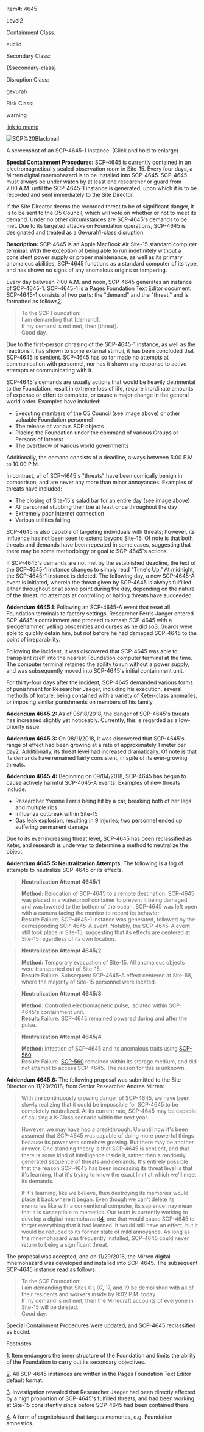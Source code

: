 Item#: 4645

Level2

Containment Class:

euclid

Secondary Class:

{$secondary-class}

Disruption Class:

gevurah

Risk Class:

warning

[link to memo](http://www.scp-wiki.net/classification-committee-memo)  

![SCP%20Blackmail](http://www.scp-wiki.net/local--files/scp-4645/SCP%20Blackmail "Click and hold to enlarge.")

A screenshot of an SCP-4645-1 instance. (Click and hold to enlarge)

**Special Containment Procedures:** SCP-4645 is currently contained in an electromagnetically sealed observation room in Site-15. Every four days, a Mirren digital mnemohazard is to be installed into SCP-4645. SCP-4645 must always be under watch by at least one researcher or guard from 7:00 A.M. until the SCP-4645-1 instance is generated, upon which it is to be recorded and sent immediately to the Site Director.

If the Site Director deems the recorded threat to be of significant danger, it is to be sent to the O5 Council, which will vote on whether or not to meet its demand. Under no other circumstances are SCP-4645's demands to be met. Due to its targeted attacks on Foundation operations, SCP-4645 is designated and treated as a Gevurah[1](javascript:;)\-class disruption.

**Description:** SCP-4645 is an Apple MacBook Air Site-15 standard computer terminal. With the exception of being able to run indefinitely without a consistent power supply or proper maintenance, as well as its primary anomalous abilities, SCP-4645 functions as a standard computer of its type, and has shown no signs of any anomalous origins or tampering.

Every day between 7:00 A.M. and noon, SCP-4645 generates an instance of SCP-4645-1. SCP-4645-1 is a Pages Foundation Text Editor document. SCP-4645-1 consists of two parts: the "demand" and the "threat," and is formatted as follows[2](javascript:;):

> To the SCP Foundation:  
> I am demanding that \[demand\].  
> If my demand is not met, then \[threat\].  
> Good day.

Due to the first-person phrasing of the SCP-4645-1 instance, as well as the reactions it has shown to some external stimuli, it has been concluded that SCP-4645 is sentient. SCP-4645 has so far made no attempts at communication with personnel, nor has it shown any response to active attempts at communicating with it.

SCP-4645's demands are usually actions that would be heavily detrimental to the Foundation, result in extreme loss of life, require inordinate amounts of expense or effort to complete, or cause a major change in the general world order. Examples have included:

*   Executing members of the O5 Council (see image above) or other valuable Foundation personnel
*   The release of various SCP objects
*   Placing the Foundation under the command of various Groups or Persons of Interest
*   The overthrow of various world governments

Additionally, the demand consists of a deadline, always between 5:00 P.M. to 10:00 P.M.

In contrast, all of SCP-4645's "threats" have been comically benign in comparison, and are never any more than minor annoyances. Examples of threats have included:

*   The closing of Site-15's salad bar for an entire day (see image above)
*   All personnel stubbing their toe at least once throughout the day
*   Extremely poor internet connection
*   Various utilities failing

SCP-4645 is also capable of targeting individuals with threats; however, its influence has not been seen to extend beyond Site-15. Of note is that both threats and demands have been repeated in some cases, suggesting that there may be some methodology or goal to SCP-4645's actions.

If SCP-4645's demands are not met by the established deadline, the text of the SCP-4645-1 instance changes to simply read "Time's Up." At midnight, the SCP-4645-1 instance is deleted. The following day, a new SCP-4645-A event is initiated, wherein the threat given by SCP-4645 is always fulfilled either throughout or at some point during the day, depending on the nature of the threat; no attempts at controlling or halting threats have succeeded.

**Addendum 4645.1:** Following an SCP-4645-A event that reset all Foundation terminals to factory settings, Researcher Ferris Jaeger entered SCP-4645's containment and proceed to smash SCP-4645 with a sledgehammer, yelling obscenities and curses as he did so[3](javascript:;). Guards were able to quickly detain him, but not before he had damaged SCP-4645 to the point of irreparability.

Following the incident, it was discovered that SCP-4645 was able to transplant itself into the nearest Foundation computer terminal at the time. The computer terminal retained the ability to run without a power supply, and was subsequently moved into SCP-4645's initial containment unit.

For thirty-four days after the incident, SCP-4645 demanded various forms of punishment for Researcher Jaeger, including his execution, several methods of torture, being contained with a variety of Keter-class anomalies, or imposing similar punishments on members of his family.

**Addendum 4645.2:** As of 06/18/2018, the danger of SCP-4645's threats has increased slightly yet noticeably. Currently, this is regarded as a low-priority issue.

**Addendum 4645.3:** On 08/11/2018, it was discovered that SCP-4645's range of effect had been growing at a rate of approximately 1 meter per day2. Additionally, its threat level had increased dramatically. Of note is that its demands have remained fairly consistent, in spite of its ever-growing threats.

**Addendum 4645.4:** Beginning on 09/04/2018, SCP-4645 has begun to cause actively harmful SCP-4645-A events. Examples of new threats include:

*   Researcher Yvonne Ferris being hit by a car, breaking both of her legs and multiple ribs
*   Influenza outbreak within Site-15
*   Gas leak explosion, resulting in 9 injuries; two personnel ended up suffering permanent damage

Due to its ever-increasing threat level, SCP-4645 has been reclassified as Keter, and research is underway to determine a method to neutralize the object.

**Addendum 4645.5: Neutralization Attempts:** The following is a log of attempts to neutralize SCP-4645 or its effects.

> **Neutralization Attempt 4645/1**
> 
> **Method:** Relocation of SCP-4645 to a remote destination. SCP-4645 was placed in a waterproof container to prevent it being damaged, and was lowered to the bottom of the ocean. SCP-4645 was left open with a camera facing the monitor to record its behavior.  
> **Result:** Failure. SCP-4645-1 instance was generated, followed by the corresponding SCP-4645-A event. Notably, the SCP-4645-A event still took place in Site-15, suggesting that its effects are centered at Site-15 regardless of its own location.

> **Neutralization Attempt 4645/2**
> 
> **Method:** Temporary evacuation of Site-15. All anomalous objects were transported out of Site-15.  
> **Result:** Failure. Subsequent SCP-4645-A effect centered at Site-58, where the majority of Site-15 personnel were located.

> **Neutralization Attempt 4645/3**
> 
> **Method:** Controlled electromagnetic pulse, isolated within SCP-4645's containment unit.  
> **Result:** Failure. SCP-4645 remained powered during and after the pulse.

> **Neutralization Attempt 4645/4**
> 
> **Method:** Infection of SCP-4645 and its anomalous traits using [SCP-560](/scp-560).  
> **Result:** Failure. [SCP-560](/scp-560) remained within its storage medium, and did not attempt to access SCP-4645. The reason for this is unknown.

**Addendum 4645.6:** The following proposal was submitted to the Site Director on 11/20/2018, from Senior Researcher Andrea Mirren:

> With the continuously growing danger of SCP-4645, we have been slowly realizing that it could be impossible for SCP-4645 to be completely neutralized. At its current rate, SCP-4645 may be capable of causing a K-Class scenario within the next year.
> 
> However, we may have had a breakthrough. Up until now it's been assumed that SCP-4645 was capable of doing more powerful things because its power was somehow growing. But there may be another answer. One standing theory is that SCP-4645 is sentient, and that there is some kind of intelligence inside it, rather than a randomly generated sequence of threats and demands. It's entirely possible that the reason SCP-4645 has been increasing its threat level is that it's learning, that it's trying to know the exact limit at which we'll meet its demands.
> 
> If it's learning, like we believe, then destroying its memories would place it back where it began. Even though we can't delete its memories like with a conventional computer, its sapience may mean that it is susceptible to memetics. Our team is currently working to develop a digital mnemohazard[4](javascript:;), one that would cause SCP-4645 to forget everything that it had learned. It would still have an effect, but it would be reduced to its former state of mild annoyance. As long as the mnemohazard was frequently installed, SCP-4645 could never return to being a significant threat.

The proposal was accepted, and on 11/29/2018, the Mirren digital mnemohazard was developed and installed into SCP-4645. The subsequent SCP-4645 instance read as follows:

> To the SCP Foundation:  
> I am demanding that Sites 01, 07, 17, and 19 be demolished with all of their residents and workers inside by 9:02 P.M. today.  
> If my demand is not met, then the Minecraft accounts of everyone in Site-15 will be deleted.  
> Good day.

Special Containment Procedures were updated, and SCP-4645 reclassified as Euclid.

Footnotes

[1](javascript:;). Item endangers the inner structure of the Foundation and limits the ability of the Foundation to carry out its secondary objectives.

[2](javascript:;). All SCP-4645 instances are written in the Pages Foundation Text Editor default format.

[3](javascript:;). Investigation revealed that Researcher Jaeger had been directly affected by a high proportion of SCP-4645's fulfilled threats, and had been working at Site-15 consistently since before SCP-4645 had been contained there.

[4](javascript:;). A form of cognitohazard that targets memories, e.g. Foundation amnestics.